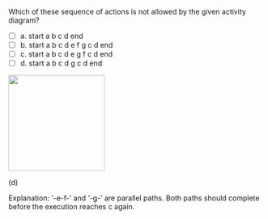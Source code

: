 <panel header=":lock::key: Which are not allowed?">
<question>

Which of these sequence of actions is not allowed by the given activity diagram?

- [ ] a. start a b c d end
- [ ] b. start a b c d e f g c d end
- [ ] c. start a b c d e  g f c d end
- [ ] d. start a b c d g c d end

<img src="{{baseUrl}}/uml/activityDiagrams/basicNotations/combined/images/sequence.png" height="190" />
<p/>

<div slot="answer">

(d)

Explanation: ‘-e-f-’ and ‘-g-’ are parallel paths. Both paths should complete before the execution reaches c again.

</div>
</question>
</panel>
